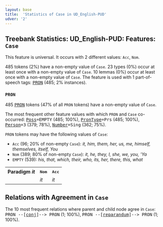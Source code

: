 ```yaml
---
layout: base
title:  'Statistics of Case in UD_English-PUD'
udver: '2'
---
```


## Treebank Statistics: UD_English-PUD: Features: `Case`

This feature is universal.
It occurs with 2 different values: `Acc`, `Nom`.

485 tokens (2%) have a non-empty value of `Case`.
23 types (0%) occur at least once with a non-empty value of `Case`.
10 lemmas (0%) occur at least once with a non-empty value of `Case`.
The feature is used with 1 part-of-speech tags: <tt><a href="en_pud-pos-PRON.html">PRON</a></tt> (485; 2% instances).

### `PRON`

485 <tt><a href="en_pud-pos-PRON.html">PRON</a></tt> tokens (47% of all `PRON` tokens) have a non-empty value of `Case`.

The most frequent other feature values with which `PRON` and `Case` co-occurred: <tt><a href="en_pud-feat-Poss.html">Poss</a></tt><tt>=EMPTY</tt> (485; 100%), <tt><a href="en_pud-feat-PronType.html">PronType</a></tt><tt>=Prs</tt> (485; 100%), <tt><a href="en_pud-feat-Person.html">Person</a></tt><tt>=3</tt> (379; 78%), <tt><a href="en_pud-feat-Number.html">Number</a></tt><tt>=Sing</tt> (362; 75%).

`PRON` tokens may have the following values of `Case`:

* `Acc` (96; 20% of non-empty `Case`): <em>it, him, them, her, us, me, himself, themselves, itself, You</em>
* `Nom` (389; 80% of non-empty `Case`): <em>it, he, they, I, she, we, you, 'Ya</em>
* `EMPTY` (539): <em>his, that, which, their, who, its, her, there, this, what</em>

<table>
  <tr><th>Paradigm <i>it</i></th><th><tt>Nom</tt></th><th><tt>Acc</tt></th></tr>
  <tr><td><tt></tt></td><td><em>it</em></td><td><em>it</em></td></tr>
</table>

## Relations with Agreement in `Case`

The 10 most frequent relations where parent and child node agree in `Case`:
<tt>PRON --[<tt><a href="en_pud-dep-conj.html">conj</a></tt>]--> PRON</tt> (1; 100%),
<tt>PRON --[<tt><a href="en_pud-dep-reparandum.html">reparandum</a></tt>]--> PRON</tt> (1; 100%).

